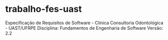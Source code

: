 # trabalho-fes-uast
Especificação de Requisitos de Software - Clínica Consultoria Odontológica - UAST/UFRPE
Disciplina: Fundamentos de Engenharia de Software
Versão: 2.2
